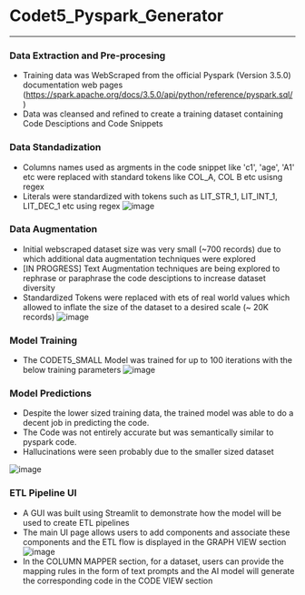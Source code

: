# Codet5_Pyspark_Generator
---
### Data Extraction and Pre-procesing
- Training data was WebScraped from the official Pyspark (Version 3.5.0) documentation web pages (https://spark.apache.org/docs/3.5.0/api/python/reference/pyspark.sql/) 
- Data was cleansed and refined to create a training dataset containing Code Desciptions and Code Snippets

### Data Standadization
- Columns names used as argments in the code snippet like 'c1', 'age', 'A1' etc were replaced with standard tokens like COL_A, COL B etc usisng regex
- Literals were standardized with tokens such as LIT_STR_1, LIT_INT_1, LIT_DEC_1 etc using regex
![image](https://github.com/user-attachments/assets/3b375592-2420-40d7-9bc1-93bd2e2623b1)


### Data Augmentation
- Initial webscraped dataset size was very small (~700 records) due to which additional data augmentation techniques were explored
- [IN PROGRESS] Text Augmentation techniques are being explored to rephrase or paraphrase the code desciptions to increase dataset diversity
- Standardized Tokens were replaced with ets of real world values which allowed to inflate the size of the dataset to a desired scale (~ 20K records)
![image](https://github.com/user-attachments/assets/d2b0b7f2-9e91-418b-86f9-ba6ae87207b2)

### Model Training
- The CODET5_SMALL Model was trained for up to 100 iterations with the below training parameters
![image](https://github.com/user-attachments/assets/9bed31f7-497e-4c0c-9a0e-fe2fedcc5b69)

### Model Predictions
- Despite the lower sized training data, the trained model was able to do a decent job in predicting the code.
- The Code was not entirely accurate but was semantically similar to pyspark code.
- Hallucinations were seen probably due to the smaller sized dataset

![image](https://github.com/user-attachments/assets/5d9b373f-2d2f-44d3-9fbf-aed585d1e099)



### ETL Pipeline UI
- A GUI was built using Streamlit to demonstrate how the model will be used to create ETL pipelines
- The main UI page allows users to add components and associate these components and the ETL flow is displayed in the GRAPH VIEW section
![image](https://github.com/user-attachments/assets/6527ad10-e646-45ef-be63-6be1d692300b)
- In the COLUMN MAPPER section, for a dataset, users can provide the mapping rules in the form of text prompts and the AI model will generate the corresponding code in the CODE VIEW section
